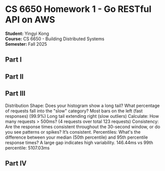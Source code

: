 # CS 6650 Homework 1 - Go RESTful API on AWS

**Student:** Yingyi Kong  
**Course:** CS 6650 - Building Distributed Systems  
**Semester:** Fall 2025

## Part I

## Part II

## Part III
Distribution Shape: Does your histogram show a long tail? What percentage of requests fall into the "slow" category?
  Most bars on the left (fast responses) (99.9%)
  Long tail extending right (slow outliers)
  Calculate: How many requests > 500ms? (4 requests over total 123 requests)
Consistency: Are the response times consistent throughout the 30-second window, or do you see patterns or spikes?
  It’s consistent.
Percentiles: What's the difference between your median (50th percentile) and 95th percentile response times? A large gap indicates high variability.
  146.44ms vs 99th percentile: 5107.03ms

## Part IV

